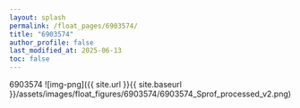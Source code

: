 ```yaml
---
layout: splash
permalink: /float_pages/6903574/
title: "6903574"
author_profile: false
last_modified_at: 2025-06-13
toc: false
---
```

 
6903574
![img-png]({{ site.url }}{{ site.baseurl }}/assets/images/float_figures/6903574/6903574_Sprof_processed_v2.png)